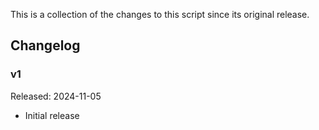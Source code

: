 This is a collection of the changes to this script since its original release.

## Changelog

### v1
Released: 2024-11-05
- Initial release
